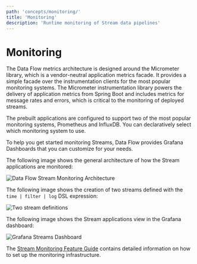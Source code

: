 ```yaml
---
path: 'concepts/monitoring/'
title: 'Monitoring'
description: 'Runtime monitoring of Stream data pipelines'
---
```


# Monitoring

The Data Flow metrics architecture is designed around the Micrometer library, which is a vendor-neutral application metrics facade.
It provides a simple facade over the instrumentation clients for the most popular monitoring systems.
The Micrometer instrumentation library powers the delivery of application metrics from Spring Boot and includes metrics for message rates and errors, which is critical to the monitoring of deployed streams.

The prebuilt applications are configured to support two of the most popular monitoring systems, Prometheus and InfluxDB. You can declaratively select which monitoring system to use.

To help you get started monitoring Streams, Data Flow provides Grafana Dashboards that you can customize for your needs.

The following image shows the general architecture of how the Stream applications are monitored:

![Data Flow Stream Monitoring Architecture](images/SCDF-stream-metrics-architecture.png)

The following image shows the creation of two streams defined with the `time | filter | log` DSL expression:

![Two stream definitions](images/monitoring-stream-defs.png)

The following image shows the Stream applications view in the Grafana dashboard:

![Grafana Streams Dashboard](images/grafana-dashboard.png)

The [Stream Monitoring Feature Guide](%currentPath%/feature-guides/streams/monitoring/) contains detailed information on how to set up the monitoring infrastructure.

